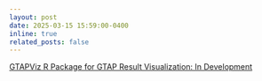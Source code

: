 ```yaml
---
layout: post
date: 2025-03-15 15:59:00-0400
inline: true
related_posts: false
---
```


<a href="https://bodysbobb.github.io/GTAPViz/">GTAPViz R Package for GTAP Result Visualization: In Development</a>
